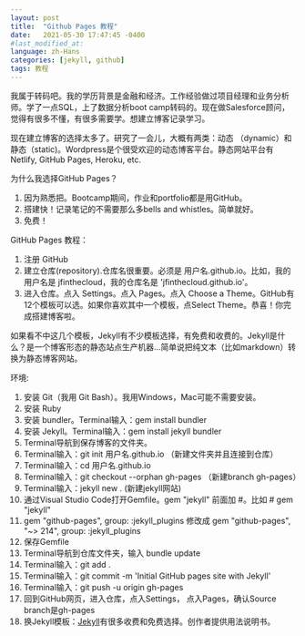 ```yaml
---
layout: post
title:  "Github Pages 教程"
date:   2021-05-30 17:47:45 -0400
#last_modified_at:
language: zh-Hans
categories: [jekyll, github]
tags: 教程
---
```


我属于转码吧。我的学历背景是金融和经济。工作经验做过项目经理和业务分析师。学了一点SQL，上了数据分析boot camp转码的。现在做Salesforce顾问，觉得有很多不懂，有很多需要学。想建立博客记录学习。

现在建立博客的选择太多了。研究了一会儿，大概有两类：动态 （dynamic）和 静态（static)。Wordpress是个很受欢迎的动态博客平台。静态网站平台有Netlify, GitHub Pages, Heroku, etc.

为什么我选择GitHub Pages？
1. 因为熟悉把。Bootcamp期间，作业和portfolio都是用GitHub。
2. 搭建快！记录笔记的不需要那么多bells and whistles。简单就好。
3. 免费！

GitHub Pages 教程：
1. 注册 GitHub
2. 建立仓库(repository).仓库名很重要。必须是 用户名.github.io。比如，我的用户名是 jfinthecloud，我的仓库名是 'jfinthecloud.github.io'。
3. 进入仓库。点入 Settings。点入 Pages。点入 Choose a Theme。GitHub有12个模板可以选。如果你喜欢其中一个模板，点Select Theme。恭喜！你完成搭建博客啦。

如果看不中这几个模板，Jekyll有不少模板选择，有免费和收费的。Jekyll是什么？是一个博客形态的静态站点生产机器...简单说把纯文本（比如markdown）转换为静态博客网站。

环境:
1. 安装 Git（我用 Git Bash）。我用Windows，Mac可能不需要安装。
2. 安装 Ruby
3. 安装 bundler。Terminal输入：gem install bundler
4. 安装 Jekyll。Terminal输入：gem install jekyll bundler
5. Terminal导航到保存博客的文件夹。
6. Terminal输入：git init 用户名.github.io （新建文件夹并且连接到仓库）
7. Terminal输入：cd 用户名.github.io
8. Terminal输入：git checkout --orphan gh-pages （新建branch gh-pages）
9. Terminal输入：jekyll new . (新建jekyll网站)
10. 通过Visual Studio Code打开Gemfile。gem "jekyll" 前面加 #。比如 # gem "jekyll"
11. gem "github-pages", group: :jekyll_plugins 修改成  gem "github-pages", "~> 214", group: :jekyll_plugins
12. 保存Gemfile
13. Terminal导航到仓库文件夹，输入 bundle update
14. Terminal输入：git add . 
15. Terminal输入：git commit -m 'Initial GitHub pages site with Jekyll'
16. Terminal输入：git push -u origin gh-pages
17. 回到GitHub网页，进入仓库，点入Settings， 点入Pages，确认Source branch是gh-pages
18. 换Jekyll模板：[Jekyll](https://jekyllthemes.io/)有很多收费和免费选择。创作者提供用法说明书。